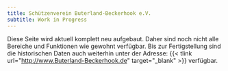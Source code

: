 ```yaml
---
title: Schützenverein Buterland-Beckerhook e.V.
subtitle: Work in Progress
---
```

Diese Seite wird aktuell komplett neu aufgebaut. Daher sind noch nicht alle Bereiche und Funktionen wie gewohnt
verfügbar. Bis zur Fertigstellung sind die historischen Daten auch weiterhin unter der Adresse: 
{{< tlink url="http://www.Buterland-Beckerhook.de" target="_blank"  >}} verfügbar.
